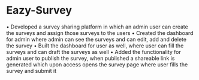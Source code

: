 # Eazy-Survey

• Developed a survey sharing platform in which an admin user can create the surveys and assign those surveys to the users
• Created the dashboard for admin where admin can see the surveys and can edit, add and delete the survey
• Built the dashboard for user as well, where user can fill the surveys and can draft the surveys as well
• Added the functionality for admin user to publish the survey, when published a shareable link is generated which upon access opens the survey page where user fills the survey and submit it
